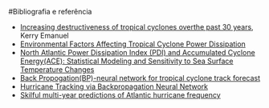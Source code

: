 #Bibliografia e referência

- [Increasing destructiveness of tropical cyclones overthe past 30 years](ftp://texmex.mit.edu/pub/emanuel/PAPERS/NATURE03906.pdf), Kerry Emanuel
- [Environmental Factors Affecting Tropical Cyclone Power Dissipation](ftp://texmex.mit.edu/pub/emanuel/PAPERS/Factors.pdf)
- [North Atlantic Power Dissipation Index (PDI) and Accumulated Cyclone Energy(ACE): Statistical Modeling and Sensitivity to Sea Surface Temperature Changes](https://journals.ametsoc.org/jcli/article/25/2/625/33791/North-Atlantic-Power-Dissipation-Index-PDI-and)
- [Back Propogation(BP)-neural network for tropical cyclone track forecast](https://ieeexplore.ieee.org/document/5981095)
- [Hurricane Tracking via Backpropagation Neural Network](https://ieeexplore.ieee.org/document/487576)
- [Skilful multi-year predictions of Atlantic hurricane frequency](https://www.nature.com/articles/ngeo1004)
